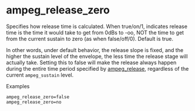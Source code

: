 ---
---
# ampeg_release_zero

Specifies how release time is calculated. When true/on/1, indicates release time
is the time it would take to get from 0dBs to -oo, NOT the time to get from
the current sustain to zero (as when false/off/0). Default is true.

In other words, under default behavior, the release slope is fixed,
and the higher the sustain level of the envelope, the less time the release
stage will actually take. Setting this to false will make the release always
happen during the entire time period specified by [ampeg_release]((eg_type)_release),
regardless of the current `ampeg_sustain` level.

Examples

```
ampeg_release_zero=false
ampeg_release_zero=no
```
